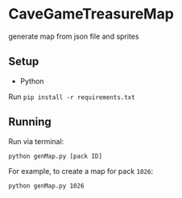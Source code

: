 # CaveGameTreasureMap
 generate map from json file and sprites

## Setup

 * Python

 Run `pip install -r requirements.txt`

## Running

Run via terminal:

```bash
python genMap.py [pack ID]
```

For example, to create a map for pack `1026`:

```bash
python genMap.py 1026
```
